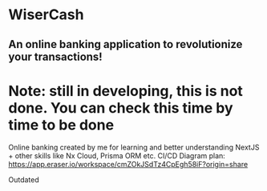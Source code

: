# WiserCash 
## An online banking application to revolutionize your transactions!

# Note: still in developing, this is not done. You can check this time by time to be done

Online banking created by me for learning and better understanding NextJS + other skills like Nx Cloud, Prisma ORM etc. 
CI/CD Diagram plan: https://app.eraser.io/workspace/cmZOkJSdTz4CpEgh58iF?origin=share

Outdated
